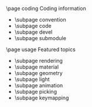 \page coding Coding information
- \subpage convention
- \subpage code
- \subpage devel
- \subpage submodule

\page usage Featured topics
- \subpage rendering
- \subpage material
- \subpage geometry
- \subpage light
- \subpage animation
- \subpage picking
- \subpage keymapping

	
